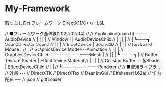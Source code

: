 # My-Framework
暇つぶし自作フレームワーク
DirectX11/C++/HLSL

// ■フレームワーク全体像(2022/02/04)
// 
// Application(main.h)------AudioDevice
//   |    |  |                   |
// Window |  |             AudioDeviceChild
//		  |  |                |        |
//		  |  ┗-----┓  SoundDirector Sound
//		  |         |                  |
//	 InputDevice    |                Sound3D
//	  |       |     |
// Keyboard   Mouse |
//					|
//			  GraphicsDevice                         Model---Animation
//					|                                |   |
//			GraphicsDeviceChild---------------------Mesh |
//			 |      |       |  ┗-------┓               |
//		   Buffer Texture Shader   |  EffectDevice   Material
//			 |              |      |         |
//	   ConstantBuffer -- 各Shader  |   EffectDeviceChild
//			 |                     |
//			 ┗------------------Renderer
//
// ■使用ライブラリ
// 外部 ---
// DirectXTK
// DirectXTex
// Dear imGui
// Effekseer(1.62a)
// 学内配布 ---
// json
// gltfLoader
